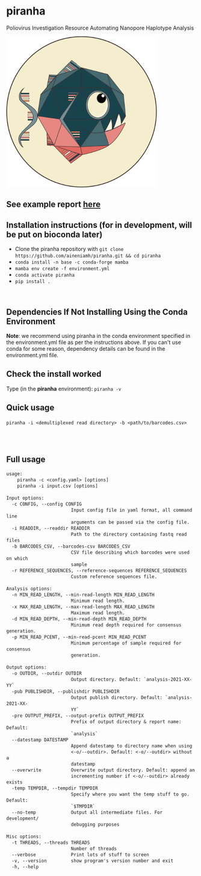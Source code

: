 # piranha

Poliovirus Investigation Resource Automating Nanopore Haplotype Analysis

<img src="./docs/piranha.svg" width="400">

## See example report [here](https://aineotoole.co.uk/piranha/report.html)

## Installation instructions (for in development, will be put on bioconda later)
-  Clone the piranha repository with `git clone https://github.com/aineniamh/piranha.git && cd piranha`
-  `conda install -n base -c conda-forge mamba`
-  `mamba env create -f environment.yml`
-  `conda activate piranha`
-  `pip install . `

<br>
<h2>Dependencies If <strong>Not</strong> Installing Using the Conda Environment</h2>

<p>
<strong>Note</strong>: we recommend using piranha in the conda environment specified in the environment.yml file as per the instructions above. If you can't use conda for some reason, dependency details can be found in the environment.yml file.
</p>

## Check the install worked
Type (in the <strong>piranha</strong> environment):
	`piranha -v`

## Quick usage

`piranha -i <demultiplexed read directory> -b <path/to/barcodes.csv>`

<br>
<br>

## Full usage
```
usage: 
	piranha -c <config.yaml> [options]
	piranha -i input.csv [options]

Input options:
  -c CONFIG, --config CONFIG
                        Input config file in yaml format, all command line
                        arguments can be passed via the config file.
  -i READDIR, --readdir READDIR
                        Path to the directory containing fastq read files
  -b BARCODES_CSV, --barcodes-csv BARCODES_CSV
                        CSV file describing which barcodes were used on which
                        sample
  -r REFERENCE_SEQUENCES, --reference-sequences REFERENCE_SEQUENCES
                        Custom reference sequences file.

Analysis options:
  -n MIN_READ_LENGTH, --min-read-length MIN_READ_LENGTH
                        Minimum read length.
  -x MAX_READ_LENGTH, --max-read-length MAX_READ_LENGTH
                        Maximum read length.
  -d MIN_READ_DEPTH, --min-read-depth MIN_READ_DEPTH
                        Minimum read depth required for consensus generation.
  -p MIN_READ_PCENT, --min-read-pcent MIN_READ_PCENT
                        Minimum percentage of sample required for consensus
                        generation.

Output options:
  -o OUTDIR, --outdir OUTDIR
                        Output directory. Default: `analysis-2021-XX-YY`
  -pub PUBLISHDIR, --publishdir PUBLISHDIR
                        Output publish directory. Default: `analysis-2021-XX-
                        YY`
  -pre OUTPUT_PREFIX, --output-prefix OUTPUT_PREFIX
                        Prefix of output directory & report name: Default:
                        `analysis`
  --datestamp DATESTAMP
                        Append datestamp to directory name when using
                        <-o/--outdir>. Default: <-o/--outdir> without a
                        datestamp
  --overwrite           Overwrite output directory. Default: append an
                        incrementing number if <-o/--outdir> already exists
  -temp TEMPDIR, --tempdir TEMPDIR
                        Specify where you want the temp stuff to go. Default:
                        `$TMPDIR`
  --no-temp             Output all intermediate files. For development/
                        debugging purposes

Misc options:
  -t THREADS, --threads THREADS
                        Number of threads
  --verbose             Print lots of stuff to screen
  -v, --version         show program's version number and exit
  -h, --help
  ```
